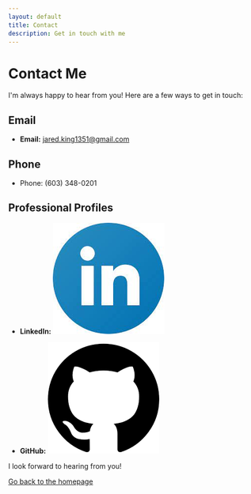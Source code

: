 ```yaml
---
layout: default
title: Contact
description: Get in touch with me
---
```


# Contact Me

I'm always happy to hear from you! Here are a few ways to get in touch:

## Email

* **Email:** [jared.king1351@gmail.com](mailto:jared.king1351@gmail.com)

## Phone

- Phone: (603) 348-0201

## Professional Profiles

* **LinkedIn:** [![LinkedIn Logo](images/linkedinLogo.png)](https://www.linkedin.com/in/jared-king-unh/)

* **GitHub:** [![GitHub Logo](images/githubLogo.png)](https://github.com/jck1044)

I look forward to hearing from you!

[Go back to the homepage](./)
